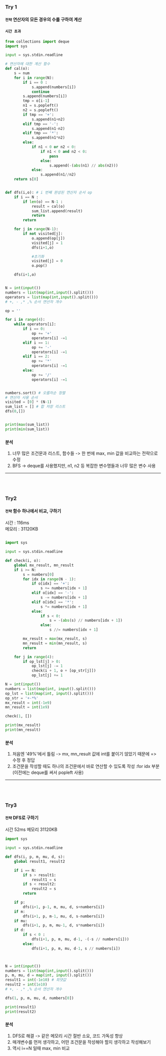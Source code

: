 ### Try 1

#### `전략`  연산자의 모든 경우의 수를 구하여 계산

#### `시간 초과 `

```py
from collections import deque
import sys

input = sys.stdin.readline

# 연산자에 대한 계산 함수
def cal(o):
    s = num
    for i in range(N):
        if i == 0 :
            s.append(numbers[i])
            continue
        s.append(numbers[i])
        tmp = o[i-1]
        n1 = s.popleft()
        n2 = s.popleft()
        if tmp == '+':
            s.append(n1+n2)
        elif tmp == '-':
            s.append(n1-n2)
        elif tmp == '*':
            s.append(n1*n2)
        else:
            if n1 < 0 or n2 < 0:
                if n1 < 0 and n2 < 0:
                    pass
                else:
                    s.append(-(abs(n1) // abs(n2)))
            else:
                s.append(n1//n2)
    return s[0]


def dfs(i,o): # i 번째 완성된 연산자 순서 op
    if i == N :
        if len(o) == N-1 :
            result = cal(o)
            sum_list.append(result)
            return
        return

    for j in range(N-1):
        if not visited[j]:
            o.append(op[j])
            visited[j] = 1
            dfs(i+1,o)

            #초기화
            visited[j] = 0
            o.pop()

    dfs(i+1,o)


N = int(input())
numbers = list(map(int,input().split()))
operators = list(map(int,input().split()))
# +, - ,* ,% 순서 연산자 개수

op = ''

for i in range(4):
    while operators[i]:
        if i == 0:
            op += '+'
            operators[i] -=1
        elif i == 1:
            op += '-'
            operators[i] -=1
        elif i == 2:
            op += '*'
            operators[i] -=1
        else:
            op += '/'
            operators[i] -=1


numbers.sort() # 오름차순 정렬
# 연산자 사용 순서
visited = [0] * (N-1)
sum_list = [] # 합 저장 리스트
dfs(0,[])


print(max(sum_list))
print(min(sum_list))
```

### `분석`
1. 너무 많은 조건문과 리스트, 함수들 -> 한 번에 max, min 값을 비교하는 전략으로 수정   
2. BFS -> deque를 사용했지만, n1, n2 등 복잡한 변수명들과 너무 많은 변수 사용


---
<br><br>

### Try2
#### `전략`  함수 하나에서 비교, 구하기 
시간 : 116ms   
메모리 : 31120KB

```py

import sys

input = sys.stdin.readline

def check(i, o):
    global mx_result, mn_result
    if i >= N:
        s = numbers[0]
        for idx in range(N - 1):
            if o[idx] == '+':
                s += numbers[idx + 1]
            elif o[idx] == '-':
                s -= numbers[idx + 1]
            elif o[idx] == '*':
                s *= numbers[idx + 1]
            else:
                if s < 0:
                    s = -(abs(s) // numbers[idx + 1])
                else:
                    s //= numbers[idx + 1]

        mx_result = max(mx_result, s)
        mn_result = min(mn_result, s)
        return

    for j in range(4):
        if op_lst[j] > 0:
            op_lst[j] -= 1
            check(i + 1, o + [op_str[j]])
            op_lst[j] += 1

N = int(input())
numbers = list(map(int, input().split()))
op_lst = list(map(int, input().split()))
op_str = '+-*%'
mx_result = int(-1e9)
mn_result = int(1e9)

check(1, [])

print(mx_result)
print(mn_result)
```

### `분석`
1. 처음엔 '49%'에서 틀림 -> mx, mn_result 값에 int를 붙이기 않았기 때문에 => 수정 후 정답    
2. 조건문을 작성할 때도 하나의 조건문에서 바로 연산할 수 있도록 작성 :for idx 부분  (이전에는 deque를 써서 popleft 사용)

---
<br><br>

### Try3
#### `전략` DFS로 구하기 
시간 52ms  메모리 31120KB

```py
import sys

input = sys.stdin.readline

def dfs(i, p, m, mu, d, s):
    global result1, result2

    if i == N:
        if s > result1:
            result1 = s
        if s < result2:
            result2 = s
        return

    if p:
        dfs(i+1, p-1, m, mu, d, s+numbers[i])
    if m:
        dfs(i+1, p, m-1, mu, d, s-numbers[i])
    if mu:
        dfs(i+1, p, m, mu-1, d, s*numbers[i])
    if d:
        if s < 0 :
            dfs(i+1, p, m, mu, d-1, -(-s // numbers[i]))
        else:
            dfs(i+1, p, m, mu, d-1, s // numbers[i])



N = int(input())
numbers = list(map(int,input().split()))
p, m, mu, d = map(int, input().split())
result1 = int(-1e10) # 최댓값
result2 = int(1e10)
# +, - ,* ,% 순서 연산자 개수

dfs(1, p, m, mu, d, numbers[0])

print(result1)
print(result2)
```

### `분석`
1. DFS로 해결 -> 같은 메모리 시간 절반 소요, 코드 가독성 향상
2. 매개변수를 먼저 생각하고, 어떤 조건문을 작성해야 할지 생각하고 작성해보기
3. 역시 i==N 일때 max, min 비교